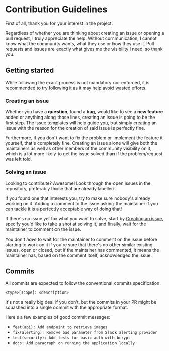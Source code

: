 # Contribution Guidelines
First of all, thank you for your interest in the project.

Regardless of whether you are thinking about creating an issue or opening a pull request, I truly appreciate the help. 
Without communication, I cannot know what the community wants, what they use or how they use it. 
Pull requests and issues are exactly what gives me the visibility I need, so thank you.


## Getting started
While following the exact process is not mandatory nor enforced, it is recommended to try following it as it may help avoid wasted efforts.


### Creating an issue
Whether you have a **question**, found a **bug**, would like to see a **new feature** added or anything along those lines, creating an issue is
going to be the first step. The issue templates will help guide you, but simply creating an issue with the reason for the creation
of said issue is perfectly fine.

Furthermore, if you don't want to fix the problem or implement the feature it yourself, that's completely fine. 
Creating an issue alone will give both the maintainers as well as other members of the community visibility on it,
which is a lot more likely to get the issue solved than if the problem/request was left told.


### Solving an issue
Looking to contribute? Awesome! Look through the open issues in the repository, preferably those that are already labelled.

If you found one that interests you, try to make sure nobody's already working on it. 
Adding a comment to the issue asking the maintainer if you can tackle it is a perfectly acceptable way of doing that!

If there's no issue yet for what you want to solve, start by [Creating an issue](#creating-an-issue), specify
you'd like to take a shot at solving it, and finally, wait for the maintainer to comment on the issue.

You don't _have_ to wait for the maintainer to comment on the issue before starting to work on it if you're sure that there's no other
similar existing issues, open or closed, but if the maintainer has commented, it means the maintainer has, based on the comment itself,
acknowledged the issue.


## Commits
All commits are expected to follow the conventional commits specification.

```
<type>[scope]: <description>
```

It's not a really big deal if you don't, but the commits in your PR might be squashed into a single commit with the appropriate format.

Here's a few examples of good commit messages:
- `feat(api): Add endpoint to retrieve images`
- `fix(alerting): Remove bad parameter from Slack alerting provider`
- `test(security): Add tests for basic auth with bcrypt`
- `docs: Add paragraph on running the application locally`
